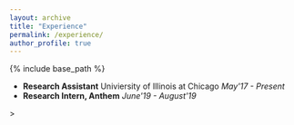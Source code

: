 ```yaml
---
layout: archive
title: "Experience"
permalink: /experience/
author_profile: true
---
```


{% include base_path %}

<ul>
	<li>
		<b>Research Assistant</b>
		Univiersity of Illinois at Chicago
		<i>May'17 - Present</i>
	</li>
	<li>
		<b>Research Intern, Anthem</b>
		<i>June'19 - August'19</i>
	</li>
</ul>>
